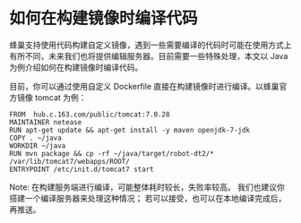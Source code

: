 # 如何在构建镜像时编译代码

蜂巢支持使用代码构建自定义镜像，遇到一些需要编译的代码时可能在使用方式上有所不同，未来我们也将提供编辑服务器。目前需要一些特殊处理，本文以 Java 为例介绍如何在构建镜像时编译代码。

目前，你可以通过使用自定义 Dockerfile 直接在构建镜像时进行编译。以蜂巢官方镜像 tomcat 为例：

	FROM  hub.c.163.com/public/tomcat:7.0.28
	MAINTAINER netease	
	RUN apt-get update && apt-get install -y maven openjdk-7-jdk	
	COPY . ~/java
	WORKDIR ~/java	
	RUN mvn package && cp -rf ~/java/target/robot-dt2/* /var/lib/tomcat7/webapps/ROOT/
	ENTRYPOINT /etc/init.d/tomcat7 start

<span>Note:</span>
在构建服务端进行编译，可能整体耗时较长，失败率较高。
我们也建议你搭建一个编译服务器来处理这种情况；
若可以接受，也可以在本地编译完成后，再推送。